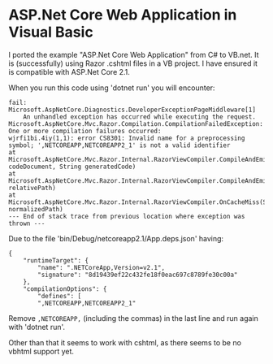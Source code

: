 # ASP.Net Core Web Application in Visual Basic

I ported the example "ASP.Net Core Web Application" from C# to VB.net. It is (successfully) using Razor .cshtml files in a VB project. I have ensured it is compatible with ASP.Net Core 2.1.

When you run this code using 'dotnet run' you will encounter:

    fail: Microsoft.AspNetCore.Diagnostics.DeveloperExceptionPageMiddleware[1]
        An unhandled exception has occurred while executing the request.
    Microsoft.AspNetCore.Mvc.Razor.Compilation.CompilationFailedException: One or more compilation failures occurred:
    wjrfi1bi.4iy(1,1): error CS8301: Invalid name for a preprocessing symbol; ',NETCOREAPP,NETCOREAPP2_1' is not a valid identifier
    at Microsoft.AspNetCore.Mvc.Razor.Internal.RazorViewCompiler.CompileAndEmit(RazorCodeDocument codeDocument, String generatedCode)
    at Microsoft.AspNetCore.Mvc.Razor.Internal.RazorViewCompiler.CompileAndEmit(String relativePath)
    at Microsoft.AspNetCore.Mvc.Razor.Internal.RazorViewCompiler.OnCacheMiss(String normalizedPath)
    --- End of stack trace from previous location where exception was thrown ---

Due to the file 'bin/Debug/netcoreapp2.1/App.deps.json' having:

    {
        "runtimeTarget": {
            "name": ".NETCoreApp,Version=v2.1",
            "signature": "8d19439ef22c432fe18f0eac697c8789fe30c00a"
        },
        "compilationOptions": {
            "defines": [
            ",NETCOREAPP,NETCOREAPP2_1"

Remove `,NETCOREAPP,` (including the commas) in the last line and run again with 'dotnet run'.

Other than that it seems to work with cshtml, as there seems to be no vbhtml support yet.
